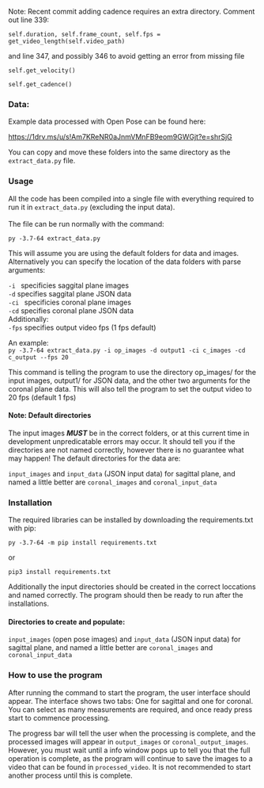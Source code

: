 Note: Recent commit adding cadence requires an extra directory. Comment out line 
339:

```self.duration, self.frame_count, self.fps = get_video_length(self.video_path)```

and line 347, and possibly 346 to avoid getting an error from missing file

```self.get_velocity()```

```self.get_cadence()```
### Data:
Example data processed with Open Pose can be found here:

https://1drv.ms/u/s!Am7KReNR0aJnmVMnFB9eom9GWGjt?e=shrSjG

You can copy and move these folders into the same directory as the `extract_data.py` file.

<h3> Usage </h3>
 All the code has been compiled into a single file with everything required
  to run it in <code>extract_data.py</code> (excluding the input data).
 <br> <br>
 The file can be run normally with the command:
 <br>
 
 ```py -3.7-64 extract_data.py```
 
 This will assume you are using the default folders for data and images. Alternatively 
 you can specify the location of the data folders with parse arguments:
 
 ```-i ``` specificies saggital plane images
 <br>
 `-d` specifies saggital plane JSON data
 <br>
  ```-ci ``` specificies coronal plane images
 <br>
 `-cd` specifies coronal plane JSON data
 <br>
 Additionally:
 <br>
 `-fps` specifies output video fps (1 fps default)
 
 An example:
 <br>
 ```py -3.7-64 extract_data.py -i op_images -d output1 -ci c_images -cd c_output --fps 20```
 
This command is telling the program to use the directory
op_images/ for the input images, output1/ for JSON data, and the other two arguments 
for the coronal plane data. This will also tell the program to set the output video to 20 fps (default 1 fps)

#### Note: Default directories
The input images ***MUST*** be in the correct folders, or at this current time 
in development unpredicatable errors may occur. It should tell you if 
the directories are not named correctly, however there is no guarantee what may happen!
The default directories for the
data are:

`input_images` and  `input_data` (JSON input data) for sagittal plane, and named a little better are 
`coronal_images` and `coronal_input_data`


### Installation
The required libraries can be installed by downloading the requirements.txt with pip:

```py -3.7-64 -m pip install requirements.txt```

or

```pip3 install requirements.txt```

Additionally the input directories should be created in the 
correct loccations and named correctly.
The program should then be ready to run after the installations.

#### Directories to create and populate:
`input_images` (open pose images) and  `input_data` (JSON input data) for sagittal plane, and named a little better are 
`coronal_images` and `coronal_input_data`

### How to use the program

After running the command to start the program, the user interface should appear.
The interface shows two tabs: One for sagittal and one for coronal. You can select
as many measurements are required, and once ready press start to commence
processing.
 
 The progress bar will tell the user when the processing is complete, 
and the processed images will appear in `output_images` or `coronal_output_images`.
However, you must wait until a info window pops up to tell you that the
full operation is complete, as the program will continue to save the images to a video 
that can be found in `processed_video`. It is not recommended to start another process
until this is complete.